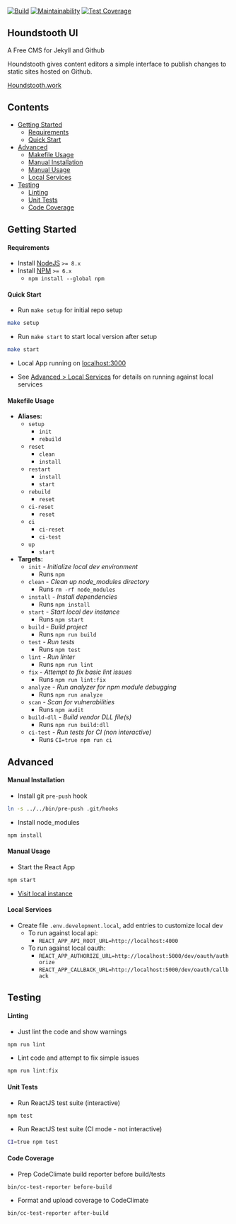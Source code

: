 [![Build](https://app.razorsite.co/projects/houndstooth/badge)](https://app.razorsite.co/projects/houndstooth/builds/latest)
[![Maintainability](https://api.codeclimate.com/v1/badges/17e180d74ac7e1fe8bb7/maintainability)](https://codeclimate.com/repos/5c50951ef5fffb7846004347/maintainability)
[![Test Coverage](https://api.codeclimate.com/v1/badges/17e180d74ac7e1fe8bb7/test_coverage)](https://codeclimate.com/repos/5c50951ef5fffb7846004347/test_coverage)

Houndstooth UI
---

A Free CMS for Jekyll and Github

Houndstooth gives content editors a simple interface to publish changes to static sites hosted on Github.

[Houndstooth.work](https://houndstooth.work)

## Contents

- [Getting Started](#getting-started)
  - [Requirements](#requirements)
  - [Quick Start](#quick-start)
- [Advanced](#advanced)
  - [Makefile Usage](#makefile-usage)
  - [Manual Installation](#manual-installation)
  - [Manual Usage](#manual-usage)
  - [Local Services](#local-services)
- [Testing](#testing)
  - [Linting](#linting)
  - [Unit Tests](#unit-tests)
  - [Code Coverage](#code-coverage)

## Getting Started

#### Requirements
- Install [NodeJS](https://nodejs.org/en/download/) `>= 8.x`
- Install [NPM](https://nodejs.org/en/download/) `>= 6.x`
  - `npm install --global npm`

#### Quick Start
- Run `make setup` for initial repo setup
```bash
make setup
```

- Run `make start` to start local version after setup
```bash
make start
```

- Local App running on [localhost:3000](http://localhost:3000)

- See [Advanced > Local Services](#local-services) for details on running against local services

#### Makefile Usage

- **Aliases:**
  - `setup`
    - `init`
    - `rebuild`
  - `reset`
    - `clean`
    - `install`
  - `restart`
    - `install`
    - `start`
  - `rebuild`
    - `reset`
  - `ci-reset`
    - `reset`
  - `ci`
    - `ci-reset`
    - `ci-test`
  - `up`
    - `start`
- **Targets:**
  - `init` - *Initialize local dev environment*
    - Runs `npm `
  - `clean` - *Clean up node_modules directory*
    - Runs `rm -rf node_modules`
  - `install` - *Install dependencies*
    - Runs `npm install`
  - `start` - *Start local dev instance*
    - Runs `npm start`
  - `build` - *Build project*
    - Runs `npm run build`
  - `test` - *Run tests*
    - Runs `npm test`
  - `lint` - *Run linter*
    - Runs `npm run lint`
  - `fix` - *Attempt to fix basic lint issues*
    - Runs `npm run lint:fix`
  - `analyze` - *Run analyzer for npm module debugging*
    - Runs `npm run analyze`
  - `scan` - *Scan for vulnerabilities*
    - Runs `npm audit`
  - `build-dll` - *Build vendor DLL file(s)*
    - Runs `npm run build:dll`
  - `ci-test` - *Run tests for CI (non interactive)*
    - Runs `CI=true npm run ci`

## Advanced

#### Manual Installation
- Install git `pre-push` hook
```bash
ln -s ../../bin/pre-push .git/hooks
```

- Install node_modules
```bash
npm install
```

#### Manual Usage

- Start the React App
```bash
npm start
```

- [Visit local instance](http://localhost:3000)

#### Local Services

- Create file `.env.development.local`, add entries to customize local dev
  - To run against local api:
    - `REACT_APP_API_ROOT_URL=http://localhost:4000`
  - To run against local oauth:
    - `REACT_APP_AUTHORIZE_URL=http://localhost:5000/dev/oauth/authorize`
    - `REACT_APP_CALLBACK_URL=http://localhost:5000/dev/oauth/callback`

## Testing

#### Linting

- Just lint the code and show warnings
```bash
npm run lint
```
- Lint code and attempt to fix simple issues
```bash
npm run lint:fix
```

#### Unit Tests

- Run ReactJS test suite (interactive)
```bash
npm test
```
- Run ReactJS test suite (CI mode - not interactive)
```bash
CI=true npm test
```

#### Code Coverage

- Prep CodeClimate build reporter before build/tests
```bash
bin/cc-test-reporter before-build
```
- Format and upload coverage to CodeClimate
```bash
bin/cc-test-reporter after-build
```



